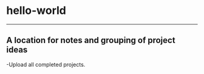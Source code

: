 # hello-world
---
## A location for notes and grouping of project ideas

-Upload all completed projects.
